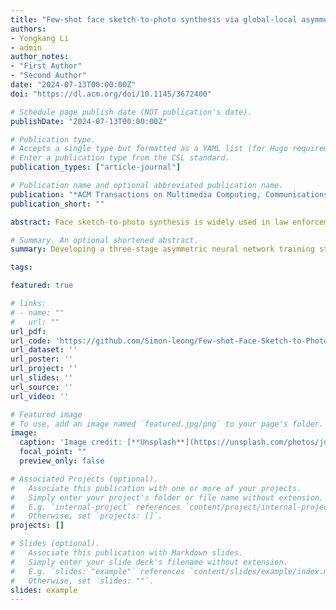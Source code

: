 ```yaml
---
title: "Few-shot face sketch-to-photo synthesis via global-local asymmetric image-to-image translation"
authors:
- Yongkang Li
- admin
author_notes:
- "First Author"
- "Second Author"
date: "2024-07-13T00:00:00Z"
doi: "https://dl.acm.org/doi/10.1145/3672400"

# Schedule page publish date (NOT publication's date).
publishDate: "2024-07-13T00:00:00Z"

# Publication type.
# Accepts a single type but formatted as a YAML list (for Hugo requirements).
# Enter a publication type from the CSL standard.
publication_types: ["article-journal"]

# Publication name and optional abbreviated publication name.
publication: "*ACM Transactions on Multimedia Computing, Communications, and Applications*"
publication_short: ""

abstract: Face sketch-to-photo synthesis is widely used in law enforcement and digital entertainment, which can be achieved by image-to-image (I2I) translation. Traditional I2I translation algorithms usually regard the bidirectional translation of two image domains as two symmetric processes, so the two translation networks adopt the same structure. However, due to the scarcity of face sketches and the abundance of face photos, the sketch-to-photo and photo-to-sketch processes are asymmetric. Considering this issue, we propose a few-shot face sketch-to-photo synthesis model based on asymmetric I2I translation, where the sketch-to-photo process uses a feature-embedded generating network, while the photo-to-sketch process uses a style transfer network. On this basis, a three-stage asymmetric training strategy with style transfer as the trigger is proposed to optimize the proposed model by utilizing the advantage that the style transfer network only needs few-shot face sketches for training. Additionally, we discover that stylistic differences between the global and local sketch faces lead to inconsistencies between the global and local sketch-to-photo processes. Thus, a dual branch of the global face and local face is adopted in the sketch-to-photo synthesis model to learn the specific transformation processes for global structure and local details. Finally, the high-quality synthetic face photo can be generated through the global-local face fusion sub-network. Extensive experimental results demonstrate that the proposed Global-Local ASymmetric image-to-image translation algorithm (GLAS) compared to SOTA methods, at least improves FSIM by 0.0126, and reduces LPIPS (alex), LPIPS (squeeze), and LPIPS (vgg) by 0.0610, 0.0883, and 0.0719, respectively.

# Summary. An optional shortened abstract.
summary: Developing a three-stage asymmetric neural network training strategy for solving information scarcity in few shot contexts.

tags:

featured: true

# links:
# - name: ""
#   url: ""
url_pdf: 
url_code: 'https://github.com/Simon-leong/Few-shot-Face-Sketch-to-Photo-Synthesis-via-Global-Local-Asymmetric-Image-to-Image-Translation'
url_dataset: ''
url_poster: ''
url_project: ''
url_slides: ''
url_source: ''
url_video: ''

# Featured image
# To use, add an image named `featured.jpg/png` to your page's folder. 
image:
  caption: 'Image credit: [**Unsplash**](https://unsplash.com/photos/jdD8gXaTZsc)'
  focal_point: ""
  preview_only: false

# Associated Projects (optional).
#   Associate this publication with one or more of your projects.
#   Simply enter your project's folder or file name without extension.
#   E.g. `internal-project` references `content/project/internal-project/index.md`.
#   Otherwise, set `projects: []`.
projects: []

# Slides (optional).
#   Associate this publication with Markdown slides.
#   Simply enter your slide deck's filename without extension.
#   E.g. `slides: "example"` references `content/slides/example/index.md`.
#   Otherwise, set `slides: ""`.
slides: example
---
```


